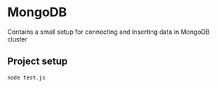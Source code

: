 # MongoDB

Contains a small setup for connecting and inserting data in MongoDB cluster

## Project setup
```
node test.js
```